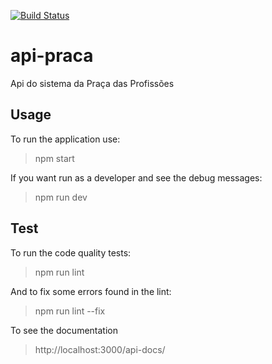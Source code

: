 [![Build Status](https://travis-ci.com/PracaDasProfissoes/praca-api.svg?branch=master)](https://travis-ci.com/PracaDasProfissoes/praca-api)


# api-praca
Api do sistema da Praça das Profissões

## Usage
To run the application use:
> npm start

If you want run as a developer and see the debug messages:
> npm run dev

## Test
To run the code quality tests:
> npm run lint

And to fix some errors found in the lint:
> npm run lint --fix

To see the documentation
> http://localhost:3000/api-docs/
